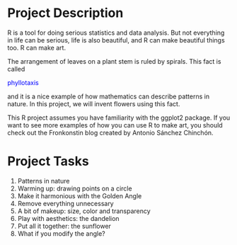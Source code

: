 # Project Description
R is a tool for doing serious statistics and data analysis. But not everything in life can be serious, life is also beautiful, and R can make beautiful things too. R can make art.

The arrangement of leaves on a plant stem is ruled by spirals. This fact is called <p style="color:blue;">phyllotaxis</p> and it is a nice example of how mathematics can describe patterns in nature. In this project, we will invent flowers using this fact.

This R project assumes you have familiarity with the ggplot2 package. If you want to see more examples of how you can use R to make art, you should check out the Fronkonstin blog created by Antonio Sánchez Chinchón.

# Project Tasks
1. Patterns in nature
2. Warming up: drawing points on a circle
3. Make it harmonious with the Golden Angle
4. Remove everything unnecessary
5. A bit of makeup: size, color and transparency
6. Play with aesthetics: the dandelion
7. Put all it together: the sunflower
8. What if you modify the angle?
